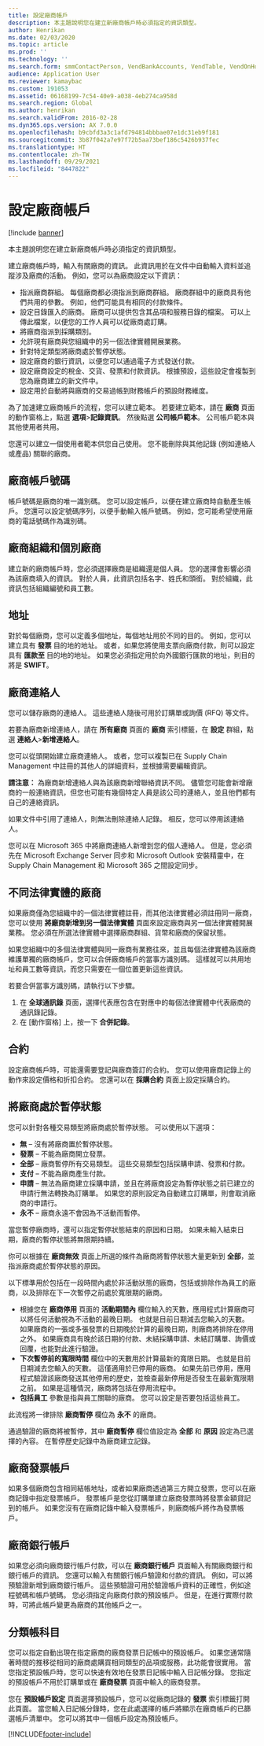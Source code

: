 ```yaml
---
title: 設定廠商帳戶
description: 本主題說明您在建立新廠商帳戶時必須指定的資訊類型。
author: Henrikan
ms.date: 02/03/2020
ms.topic: article
ms.prod: ''
ms.technology: ''
ms.search.form: smmContactPerson, VendBankAccounts, VendTable, VendOnHoldUpdate
audience: Application User
ms.reviewer: kamaybac
ms.custom: 191053
ms.assetid: 06168199-7c54-40e9-a038-4eb274ca958d
ms.search.region: Global
ms.author: henrikan
ms.search.validFrom: 2016-02-28
ms.dyn365.ops.version: AX 7.0.0
ms.openlocfilehash: b9cbfd3a3c1afd794814bbbae07e1dc31eb9f181
ms.sourcegitcommit: 3b87f042a7e97f72b5aa73bef186c5426b937fec
ms.translationtype: HT
ms.contentlocale: zh-TW
ms.lasthandoff: 09/29/2021
ms.locfileid: "8447822"
---
```

# <a name="set-up-vendor-accounts"></a>設定廠商帳戶

[!include [banner](../includes/banner.md)]

本主題說明您在建立新廠商帳戶時必須指定的資訊類型。

建立廠商帳戶時，輸入有關廠商的資訊。 此資訊用於在文件中自動輸入資料並追蹤涉及廠商的活動。 例如，您可以為廠商設定以下資訊：

-   指派廠商群組。 每個廠商都必須指派到廠商群組。 廠商群組中的廠商具有他們共用的參數。 例如，他們可能具有相同的付款條件。
-   設定目錄匯入的廠商。 廠商可以提供包含其品項和服務目錄的檔案。 可以上傳此檔案，以便您的工作人員可以從廠商處訂購。
-   將廠商指派到採購類別。
-   允許現有廠商與您組織中的另一個法律實體開展業務。
-   針對特定類型將廠商處於暫停狀態。
-   設定廠商的銀行資訊，以便您可以通過電子方式發送付款。
-   設定廠商設定的稅金、交貨、發票和付款資訊。 根據預設，這些設定會複製到您為廠商建立的新文件中。
-   設定用於自動將與廠商的交易過帳到財務帳戶的預設財務維度。

為了加速建立廠商帳戶的流程，您可以建立範本。 若要建立範本，請在 **廠商** 頁面的動作窗格上，點選 **選項**&gt;**記錄資訊**。 然後點選 **公司帳戶範本**。 公司帳戶範本與其他使用者共用。  

您還可以建立一個使用者範本供您自己使用。 您不能刪除與其他記錄 (例如連絡人或產品) 關聯的廠商。

## <a name="vendor-account-numbers"></a>廠商帳戶號碼
帳戶號碼是廠商的唯一識別碼。 您可以設定帳戶，以便在建立廠商時自動產生帳戶。 您還可以設定號碼序列，以便手動輸入帳戶號碼。 例如，您可能希望使用廠商的電話號碼作為識別碼。

## <a name="vendor-organizations-and-individual-vendors"></a>廠商組織和個別廠商
建立新的廠商帳戶時，您必須選擇廠商是組織還是個人員。 您的選擇會影響必須為該廠商填入的資訊。 對於人員，此資訊包括名字、姓氏和頭銜。 對於組織，此資訊包括組織編號和員工數。

## <a name="addresses"></a>地址
對於每個廠商，您可以定義多個地址，每個地址用於不同的目的。 例如，您可以建立具有 **發票** 目的地的地址。 或者，如果您將使用支票向廠商付款，則可以設定具有 **匯款至** 目的地的地址。 如果您必須指定用於向外國銀行匯款的地址，則目的將是 **SWIFT**。

## <a name="vendor-contacts"></a>廠商連絡人
您可以儲存廠商的連絡人。 這些連絡人隨後可用於訂購單或詢價 (RFQ) 等文件。  

若要為廠商新增連絡人，請在 **所有廠商** 頁面的 **廠商** 索引標籤，在 **設定** 群組，點選 **連絡人**&gt;**新增連絡人**。  

您可以從頭開始建立廠商連絡人。 或者，您可以複製已在 Supply Chain Management 中註冊的其他人的詳細資料，並根據需要編輯資訊。  

**請注意：** 為廠商新增連絡人與為該廠商新增聯絡資訊不同。 儘管您可能會新增廠商的一般連絡資訊，但您也可能有幾個特定人員是該公司的連絡人，並且他們都有自己的連絡資訊。  

如果文件中引用了連絡人，則無法刪除連絡人記錄。 相反，您可以停用該連絡人。  

您可以在 Microsoft 365 中將廠商連絡人新增到您的個人連絡人。 但是，您必須先在 Microsoft Exchange Server 同步和 Microsoft Outlook 安裝精靈中，在 Supply Chain Management 和 Microsoft 365 之間設定同步。

## <a name="vendors-in-different-legal-entities"></a>不同法律實體的廠商
如果廠商僅為您組織中的一個法律實體註冊，而其他法律實體必須註冊同一廠商，您可以使用 **將廠商新增到另一個法律實體** 頁面來設定廠商與另一個法律實體開展業務。 您必須在所選法律實體中選擇廠商群組、貨幣和廠商的保留狀態。  

如果您組織中的多個法律實體與同一廠商有業務往來，並且每個法律實體為該廠商維護單獨的廠商帳戶，您可以合併廠商帳戶的當事方識別碼。 這樣就可以共用地址和員工數等資訊，而您只需要在一個位置更新這些資訊。  

若要合併當事方識別碼，請執行以下步驟。

1.  在 **全球通訊錄** 頁面，選擇代表應包含在對應中的每個法律實體中代表廠商的通訊錄記錄。
2.  在 [動作窗格] 上，按一下 **合併記錄**。

## <a name="agreements"></a>合約
設定廠商帳戶時，可能還需要登記與廠商簽訂的合約。 您可以使用廠商記錄上的動作來設定價格和折扣合約。 您還可以在 **採購合約** 頁面上設定採購合約。

## <a name="putting-a-vendor-on-hold"></a>將廠商處於暫停狀態
您可以針對各種交易類型將廠商處於暫停狀態。 可以使用以下選項：

-   **無** – 沒有將廠商置於暫停狀態。
-   **發票** – 不能為廠商開立發票。
-   **全部** – 廠商暫停所有交易類型。 這些交易類型包括採購申請、發票和付款。
-   **支付** – 不能為廠商產生付款。
-   **申請** – 無法為廠商建立採購申請，並且在將廠商設定為暫停狀態之前已建立的申請行無法轉換為訂購單。 如果您的原則設定為自動建立訂購單，則會取消廠商的申請行。
-   **永不** – 廠商永遠不會因為不活動而暫停。

當您暫停廠商時，還可以指定暫停狀態結束的原因和日期。 如果未輸入結束日期，廠商的暫停狀態將無限期持續。

你可以根據在 **廠商無效** 頁面上所選的條件為廠商將暫停狀態大量更新到 **全部**，並指派廠商處於暫停狀態的原因。

以下標準用於包括在一段時間內處於非活動狀態的廠商，包括或排除作為員工的廠商，以及排除在下一次暫停之前處於寬限期的廠商。

- 根據您在 **廠商停用** 頁面的 **活動期間內** 欄位輸入的天數，應用程式計算廠商可以將任何活動視為不活動的最晚日期。 也就是目前日期減去您輸入的天數。 如果廠商的一張或多張發票的日期晚於計算的最晚日期，則廠商將排除在停用之外。 如果廠商具有晚於該日期的付款、未結採購申請、未結訂購單、詢價或回覆，也能對此進行驗證。
- **下次暫停前的寬限時間** 欄位中的天數用於計算最新的寬限日期。 也就是目前日期減去您輸入的天數。 這僅適用於已停用的廠商。 如果先前已停用，應用程式驗證該廠商發送其他停用的歷史，並檢查最新停用是否發生在最新寬限期之前。 如果是這種情況，廠商將包括在停用流程中。
- **包括員工** 參數是指與員工關聯的廠商。 您可以設定是否要包括這些員工。

此流程將一律排除 **廠商暫停** 欄位為 **永不** 的廠商。

通過驗證的廠商將被暫停，其中 **廠商暫停** 欄位值設定為 **全部** 和 **原因** 設定為已選擇的內容。 在暫停歷史記錄中為廠商建立記錄。

## <a name="vendor-invoice-account"></a>廠商發票帳戶
如果多個廠商包含相同結帳地址，或者如果廠商透過第三方開立發票，您可以在廠商記錄中指定發票帳戶。 發票帳戶是您從訂購單建立廠商發票時將發票金額貸記到的帳戶。 如果您沒有在廠商記錄中輸入發票帳戶，則廠商帳戶將作為發票帳戶。

## <a name="vendor-bank-accounts"></a>廠商銀行帳戶
如果您必須向廠商銀行帳戶付款，可以在 **廠商銀行帳戶** 頁面輸入有關廠商銀行和銀行帳戶的資訊。 您還可以輸入有關銀行帳戶驗證和付款的資訊。 例如，可以將預驗證新增到廠商銀行帳戶。 這些預驗證可用於驗證帳戶資料的正確性，例如途程號碼和帳戶號碼。 您必須指定向廠商付款的預設帳戶。 但是，在進行實際付款時，可將此帳戶變更為廠商的其他帳戶之一。

## <a name="ledger-accounts"></a>分類帳科目
您可以指定自動出現在指定廠商的廠商發票日記帳中的預設帳戶。 如果您通常隨著時間的推移從相同的廠商處購買相同類型的品項或服務，此功能會很實用。 當您指定預設帳戶時，您可以快速有效地在發票日記帳中輸入日記帳分錄。 您指定的預設帳戶不用於訂購單或在 **廠商發票** 頁面中輸入的廠商發票。  

您在 **預設帳戶設定** 頁面選擇預設帳戶，您可以從廠商記錄的 **發票** 索引標籤打開此頁面。 當您輸入日記帳分錄時，您在此處選擇的帳戶將顯示在廠商帳戶的已篩選帳戶清單中。 您可以將其中一個帳戶設定為預設帳戶。





[!INCLUDE[footer-include](../../includes/footer-banner.md)]